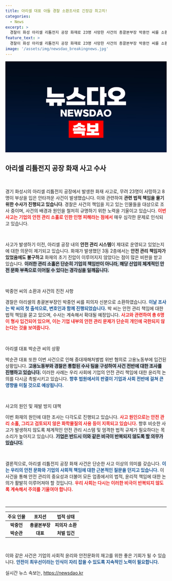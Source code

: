 ```yaml
---
title: 아리셀 대표 아들 경찰 소환조사로 긴장감 최고치!
categories:
  - News
excerpt: >
  경찰이 화성 아리셀 리튬전지 공장 화재로 23명 사망한 사건의 총괄본부장 박중언 씨를 소환 조사 중입니다. 그는 안전 관리 소홀로 혐의를 받고 있으며, 사건의 전말이 밝혀질지 주목됩니다.
feature_text: >
  경찰이 화성 아리셀 리튬전지 공장 화재로 23명 사망한 사건의 총괄본부장 박중언 씨를 소환 조사 중입니다. 그는 안전 관리 소홀로 혐의를 받고 있으며, 사건의 전말이 밝혀질지 주목됩니다.
image: '/assets/img/newsdao_breakingnews.jpg'
---
```


<p><img src="/assets/img/newsdao_breakingnews.jpg" alt="ranknews 속보" /></p>

<h2 data-ke-size="size26">아리셀 리튬전지 공장 화재 사고 수사</h2>

<p data-ke-size="size16">&nbsp;</p>

<p>경기 화성시의 아리셀 리튬전지 공장에서 발생한 화재 사고로, 무려 23명이 사망하고 8명이 부상을 입은 안타까운 사건이 발생했습니다. 이와 관련하여 <strong>관련 법적 책임을 물기 위한 수사가 진행되고 있습니다</strong>. 경찰은 사건의 책임을 지고 있는 인물들을 대상으로 조사 중이며, 사건의 배경과 원인을 철저히 규명하기 위한 노력을 기울이고 있습니다. <b><span style="color: #ee2323;">이번 사고는 기업의 안전 관리 소홀로 인한 인명 피해라는 점에서</span></b> 매우 심각한 문제로 인식되고 있습니다.</p>

<p data-ke-size="size16">&nbsp;</p>

<p>사고가 발생하기 이전, 아리셀 공장 내의 <strong>안전 관리 시스템</strong>이 제대로 운영되고 있었는지에 대한 의문이 제기되고 있습니다. 화재가 발생했던 3동 2층에서는 <strong>안전 관리 책임자가 있었음에도 불구하고</strong> 화재의 초기 진압이 이루어지지 않았다는 점이 많은 비판을 받고 있습니다. <b><span style="background-color: #21538527;">이러한 관리 소홀은 단순히 기업의 책임만이 아니라, 해당 산업의 체계적인 안전 문화 부족으로 이어질 수 있다는 경각심을 일깨웁니다.</span></b></p>

<p data-ke-size="size16">&nbsp;</p>

<p>박중언 씨의 소환과 사건의 진전 사항</p>

<p>경찰은 아리셀의 총괄본부장인 박중언 씨를 피의자 신분으로 소환하였습니다. <b><span style="color: #1a5490;">이날 조사는 박 씨의 첫 출석으로, 변호인과 함께 진행되었습니다.</span></b> 박 씨는 안전 관리 책임에 대한 법적 책임을 묻고 있으며, 수사는 계속해서 확대될 예정입니다. <b><span style="color: #ee2323;">사고와 관련하여 총 6명이 형사 입건되어 있으며, 이는 기업 내부의 안전 관리 문제가 단순히 개인에 국한되지 않는다는 것을 보여줍니다.</span></b></p>

<p data-ke-size="size16">&nbsp;</p>

<p>아리셀 대표 박순관 씨의 상황</p>

<p>박순관 대표 또한 이번 사건으로 인해 중대재해처벌법 위반 혐의로 고용노동부에 입건된 상황입니다. <b><span style="background-color: #21538527;">고용노동부와 경찰은 통합된 수사 팀을 구성하여 사건 전반에 대한 조사를 진행하고 있습니다.</span></b> 이러한 사례는 우리 사회에 기업의 안전 관리 책임에 대한 윤리적 논의를 다시금 촉발시키고 있습니다. <b><span style="color: #1a5490;">향후 법원에서의 판결이 기업과 사회 전반에 걸쳐 큰 영향을 미칠 것으로 예상됩니다.</span></b></p>

<p data-ke-size="size16">&nbsp;</p>

<p>사고의 원인 및 재발 방지 대책</p>

<p>이번 화재의 원인에 대한 조사는 다각도로 진행되고 있습니다. <b><span style="color: #ee2323;">사고 원인으로는 안전 관리 소홀, 그리고 검토되지 않은 화학물질의 사용 등이 지목되고 있습니다.</span></b> 향후 비슷한 사고가 발생하지 않도록 체계적인 안전 관리 시스템 및 엄격한 법적 규제가 필요하다는 목소리가 높아지고 있습니다. <b><span style="background-color: #21538527;">기업은 반드시 이와 같은 비극이 반복되지 않도록 할 의무가 있습니다.</span></b></p>

<p data-ke-size="size16">&nbsp;</p>

<p>결론적으로, 아리셀 리튬전지 공장 화재 사건은 단순한 사고 이상의 의미를 갖습니다. <b><span style="color: #1a5490;">이는 우리의 안전 문화와 기업의 사회적 책임에 대한 근본적인 질문을 던지고 있습니다.</span></b> 이 사건을 통해 안전 관리의 중요성과 더불어 모든 업종에서의 법적, 윤리적 책임에 대한 논의가 활발히 이루어져야 할 것입니다. <b><span style="color: #ee2323;">우리 사회는 다시는 이러한 비극이 반복되지 않도록 계속해서 주의를 기울여야 합니다.</span></b></p>

<p data-ke-size="size16">&nbsp;</p>

<hr>

<table>
  <thead>
    <tr>
      <th><b>주요 인물</b></th>
      <th><b>포지션</b></th>
      <th><b>법적 상태</b></th>
    </tr>
  </thead>
  <tbody>
    <tr>
      <td style="text-align: center; height: 17px;"><b>박중언</b></td>
      <td style="text-align: center; height: 17px;"><b>총괄본부장</b></td>
      <td style="text-align: center; height: 17px;"><b>피의자 소환</b></td>
    </tr>
    <tr>
      <td style="text-align: center; height: 17px;"><b>박순관</b></td>
      <td style="text-align: center; height: 17px;"><b>대표</b></td>
      <td style="text-align: center; height: 17px;"><b>처벌 입건</b></td>
    </tr>
  </tbody>
</table>

<p data-ke-size="size16">&nbsp;</p>

<p>이와 같은 사건은 기업의 사회적 윤리와 안전문화의 재고를 위한 좋은 기회가 될 수 있습니다. <b><span style="color: #1a5490;">안전이 최우선이라는 인식이 자리 잡을 수 있도록 지속적인 노력이 필요합니다.</span></b></p>
실시간 뉴스 속보는, <a href="https://newsdao.kr" rel="dofollow">https://newsdao.kr</a>


